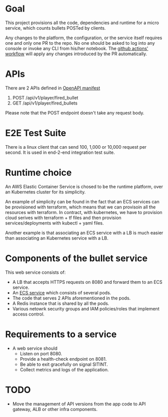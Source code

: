 # Goal
This project provisions all the code, dependencies and runtime for a micro service, which counts bullets POSTed by clients.

Any changes to the platform, the configuration, or the service itself requires one and only one PR to the repo. No one should be asked to log into any console or invoke any CLI from his/her notebook.
The [github actions' workflow](./.github/workflows/service.yml) will apply any changes introduced by the PR automatically.

# APIs
There are 2 APIs defined in [OpenAPI manifest](./openapi.yaml)
1. POST /api/v1/player/fired_bullet
2. GET  /api/v1/player/fired_bullets

Please note that the POST endpoint doesn't take any request body.

# E2E Test Suite
There is a linux client that can send 100, 1,000 or 10,000 request per second. It is used in end-2-end integration test suite.


# Runtime choice
An AWS Elastic Container Service is chosed to be the runtime platform, over an Kubernetes cluster for its simplicity.

An example of simplicity can be found in the fact that an ECS services can be provisioned with terraform, which means that we can provisoin all the resources with terraform. In contract, with kubernetes, we have to provision cloud serives with terraform + tf files and then provision services/deployments with kubectl + yaml files.

Another example is that associating an ECS service with a LB is much easier than associating an Kubernetes service with a LB.


# Components of the bullet service
This web service consists of:
- A LB that accepts HTTPS requests on 8080 and forward them to an ECS service.
- An [ECS service](https://docs.aws.amazon.com/AmazonECS/latest/developerguide/ecs_services.html) which consists of several pods.
- The code that serves 2 APIs aforementioned in the pods.
- A Redis instance that is shared by all the pods.
- Various netowrk security groups and IAM policies/roles that implement access control.

# Requirements to a service
- A web service should  
    - Listen on port 8080.
    - Provide a health-check endpoint on 8081.
    - Be able to exit gracefully on signal SITINT.
    - Collect metrics and logs of the application.

# TODO
- Move the management of API versions from the app code to API gateway, ALB or other infra components.

